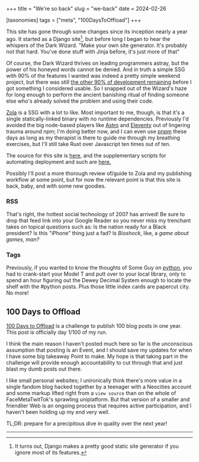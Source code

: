 +++
title =  "We're so back"
slug =  "we-back"
date = 2024-02-26

[taxonomies]
tags = ["meta", "100DaysToOffload"]
+++


This site has gone through some changes since its inception nearly a year ago. It started as a Django site[^1], but before long I began to hear the whispers of the Dark Wizard. "Make your own site generator. It's probably not that hard. You've done stuff with Jinja before, it's just more of that"

Of course, the Dark Wizard thrives on leading programmers astray, but the power of his honeyed words cannot be denied. And in truth a simple SSG with 90% of the features I wanted was indeed a pretty simple weekend project, but there was still [the other 90% of development remaining](https://en.wikipedia.org/wiki/Ninety%E2%80%93ninety_rule) before I got something I considered usable. So I snapped out of the Wizard's haze for long enough to perform the ancient banishing ritual of finding someone else who's already solved the problem and using their code. 

[Zola](https://www.getzola.org/) is a SSG with a lot to like. Most important to me, though, is that it's a single statically-linked binary with no runtime dependencies. Previously I'd avoided the big node-based players like [Astro](https://astro.build/) and [Eleventy](https://www.11ty.dev/) out of lingering trauma around npm; I'm doing better now, and I can even use [pnpm](https://pnpm.io/) these days as long as my therapist is there to guide me through my breathing exercises, but I'll still take Rust over Javascript ten times out of ten. 

The source for this site is [here](https://github.com/keagud/implicit.computer/tree/master), and the supplementary scripts for automating deployment and such are [here.](https://github.com/keagud/implicit.computer/tree/deployment)

Possibly I'll post a more thorough review of/guide to Zola and my publishing workflow at some point, but for now the relevant point is that this site is back, baby, and with some new goodies. 


### RSS
That's right, the hottest social technology of 2007 has arrived! Be sure to drop that feed link into your Google Reader so you never miss my trenchant takes on topical questions such as: Is the nation ready for a Black president? Is this "iPhone" thing just a fad?  Is *Bioshock*, like, a *game about games, man?*

### Tags
Previously, if you wanted to know the thoughts of Some Guy on [python](/tags/python), you had to crank-start your Model T and putt over to your local library,  only to spend an hour figuring out the Dewey Decimal System enough to locate the shelf with the #python posts. Plus those little index cards are papercut city. No more!

## 100 Days to Offload

[100 Days to Offload](https://100daystooffload.com/) is a challenge to publish 100 blog posts in one year. This post is officially day 1/100 of my run.

I think the main reason I haven't posted much here so far is the unconscious assumption that posting is an Event, and I should save my updates for when I have some big takeaway Point to make. My hope is that taking part in the challenge will provide enough accountability to cut through that and just blast my dumb posts out there.

I like small personal websites; I unironically think there's more value in a single fandom blog hacked together by a teenager with a Neocities account and some markup lifted right from a `view source` than on the whole of FaceMetaTwitTok's sprawling uniplatform. But that version of a smaller and friendlier Web is an ongoing process that requires active participation, and I haven't been holding up my end very well.  

TL;DR: prepare for a precipitous dive in quality over the next year!


---
[^1]: It turns out, Django makes a pretty good static site generator if you ignore most of its features.
